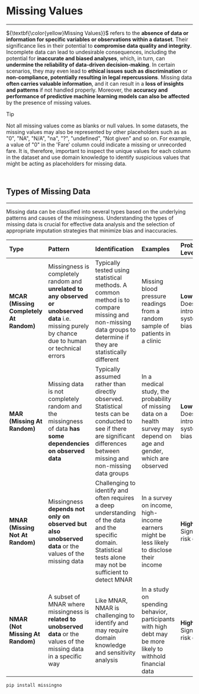 # **Missing Values**
---
${\textbf{\color{yellow}Missing Values}}$ refers to the **absence of data or information for specific variables or observations within a dataset**. Their significance lies in their potential to **compromise data quality and integrity**. Incomplete data can lead to undesirable consequences, including the potential for **inaccurate and biased analyses**, which, in turn, can **undermine the reliability of data-driven decision-making**. In certain scenarios, they may even lead to **ethical issues such as discrimination** or **non-compliance, potentially resulting in legal repercussions**. Missing data **often carries valuable information**, and it can result in a **loss of insights and patterns** if not handled properly. Moreover, the **accuracy and performance of predictive machine learning models can also be affected** by the presence of missing values.


> [!TIP]
> Not all missing values come as blanks or null values. In some datasets, the missing values may also be represented by other placeholders such as as "0", "NA", "N/A", "na", "?", "undefined", "Not given" and so on. For example, a value of "0" in the 'Fare' column could indicate a missing or unrecorded fare. It is, therefore, important to inspect the unique values for each column in the dataset and use domain knowledge to identify suspicious values that might be acting as placeholders for missing data.


## <br>**Types of Missing Data**
---

Missing data can be classified into several types based on the underlying patterns and causes of the missingness. Understanding the types of missing data is crucial for effective data analysis and the selection of appropriate imputation strategies that minimize bias and inaccuracies. 

|**Type**|**Pattern**|**Identification**|**Examples**|**Problematic Level**|**Possible Resolution**|
|:-|:-|:-|:-|:-|:-|
|**MCAR**<br>**(Missing Completely At Random)**|Missingness is completely random and **unrelated to any observed or unobserved data** i.e. missing purely by chance due to human or technical errors|Typically tested using statistical methods. A common method is to compare missing and non-missing data groups to determine if they are statistically different|Missing blood pressure readings from a random sample of patients in a clinic|**Low**<br>Does not introduce systematc bias|Addressed through imputation methods|
|**MAR**<br>**(Missing At Random)**|Missing data is not completely random and the missingness of data **has some dependencies on observed data**|Typically assumed rather than directly observed. Statistical tests can be conducted to see if there are significant differences between missing and non-missing data groups|In a medical study, the probability of missing data on a health survey may depend on age and gender, which are observed|**Low**<br>Does not introduce systematc bias|Addressed through imputation methods that consider relationships with observed data e.g. regression imputation, mice imputation, missforest imputation|
|**MNAR**<br>**(Missing Not At Random)**|Missingness **depends not only on observed but also unobserved data** or the values of the missing data|Challenging to identify and often requires a deep understanding of the data and the specific domain. Statistical tests alone may not be sufficient to detect MNAR|In a survey on income, high-income earners might be less likely to disclose their income|**High**<br>Significant risk of bias|Sophisticated modeling approaches and sensitivity analysis - complex process that goes beyond standard imputation methods|
|**NMAR**<br>**(Not Missing At Random)**|A subset of MNAR where missingness is **related to unobserved data** or the values of the missing data in a specific way|Like MNAR, NMAR is challenging to identify and may require domain knowledge and sensitivity analysis|In a study on spending behavior, participants with high debt may be more likely to withhold financial data|**High**<br>Significant risk of bias|Sophisticated modeling approaches and sensitivity analysis - complex process that goes beyond standard imputation methods|

 
```python
pip install missingno
```
